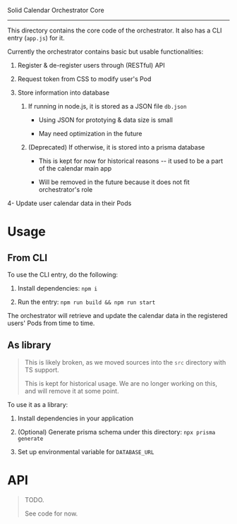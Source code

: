 Solid Calendar Orchestrator Core

------

This directory contains the core code of the orchestrator. It also has a CLI entry (`app.js`) for it.

Currently the orchestrator contains basic but usable functionalities:

1. Register & de-register users through (RESTful) API

2. Request token from CSS to modify user's Pod

3. Store information into database
   
   1. If running in node.js, it is stored as a JSON file `db.json`
      
      - Using JSON for prototying & data size is small
      
      - May need optimization in the future
   
   2. (Deprecated) If otherwise, it is stored into a prisma database
      
      - This is kept for now for historical reasons -- it used to be a part of the calendar main app
      
      - Will be removed in the future because it does not fit orchestrator's role

4- Update user calendar data in their Pods

# Usage

## From CLI

To use the CLI entry, do the following:

1. Install dependencies: `npm i`

2. Run the entry: `npm run build && npm run start`

The orchestrator will retrieve and update the calendar data in the registered users' Pods from time to time.

## As library

> This is likely broken, as we moved sources into the `src` directory with TS support.
> 
> This is kept for historical usage. We are no longer working on this, and will remove it at some point.

To use it as a library:

1. Install dependencies in your application

2. (Optional) Generate prisma schema under this directory: `npx prisma generate`

3. Set up environmental variable for `DATABASE_URL`

# API

> TODO.
> 
> See code for now.
